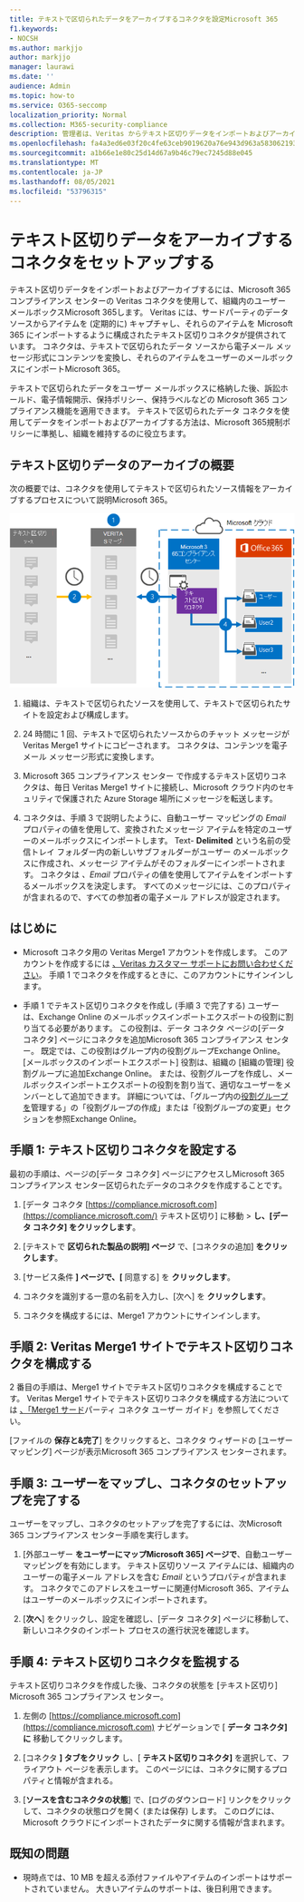 ```yaml
---
title: テキストで区切られたデータをアーカイブするコネクタを設定Microsoft 365
f1.keywords:
- NOCSH
ms.author: markjjo
author: markjjo
manager: laurawi
ms.date: ''
audience: Admin
ms.topic: how-to
ms.service: O365-seccomp
localization_priority: Normal
ms.collection: M365-security-compliance
description: 管理者は、Veritas からテキスト区切りデータをインポートおよびアーカイブするコネクタを設定して、Microsoft 365。 このコネクタを使用すると、サードパーティのデータ ソースからデータをアーカイブできます。Microsoft 365。 このデータをアーカイブした後、法的保持、コンテンツ検索、保持ポリシーなどのコンプライアンス機能を使用して、サードパーティのデータを管理できます。
ms.openlocfilehash: fa4a3ed6e03f20c4fe63ceb9019620a76e943d963a583062193d5c1dc78c669f
ms.sourcegitcommit: a1b66e1e80c25d14d67a9b46c79ec7245d88e045
ms.translationtype: MT
ms.contentlocale: ja-JP
ms.lasthandoff: 08/05/2021
ms.locfileid: "53796315"
---
```

# <a name="set-up-a-connector-to-archive-text-delimited-data"></a>テキスト区切りデータをアーカイブするコネクタをセットアップする

テキスト区切りデータをインポートおよびアーカイブするには、Microsoft 365 コンプライアンス センターの Veritas コネクタを使用して、組織内のユーザー メールボックスMicrosoft 365します。 Veritas には[](https://globanet.com/text-delimited)、サードパーティのデータ ソースからアイテムを (定期的に) キャプチャし、それらのアイテムを Microsoft 365 にインポートするように構成されたテキスト区切りコネクタが提供されています。 コネクタは、テキストで区切られたデータ ソースから電子メール メッセージ形式にコンテンツを変換し、それらのアイテムをユーザーのメールボックスにインポートMicrosoft 365。

テキストで区切られたデータをユーザー メールボックスに格納した後、訴訟ホールド、電子情報開示、保持ポリシー、保持ラベルなどの Microsoft 365 コンプライアンス機能を適用できます。 テキストで区切られたデータ コネクタを使用してデータをインポートおよびアーカイブする方法は、Microsoft 365規制ポリシーに準拠し、組織を維持するのに役立ちます。

## <a name="overview-of-archiving-the-text-delimited-data"></a>テキスト区切りデータのアーカイブの概要

次の概要では、コネクタを使用してテキストで区切られたソース情報をアーカイブするプロセスについて説明Microsoft 365。

![テキストで区切られたデータのアーカイブ ワークフロー](../media/TextDelimitedConnectorWorkflow.png)

1. 組織は、テキストで区切られたソースを使用して、テキストで区切られたサイトを設定および構成します。

2. 24 時間に 1 回、テキストで区切られたソースからのチャット メッセージが Veritas Merge1 サイトにコピーされます。 コネクタは、コンテンツを電子メール メッセージ形式に変換します。

3. Microsoft 365 コンプライアンス センター で作成するテキスト区切りコネクタは、毎日 Veritas Merge1 サイトに接続し、Microsoft クラウド内のセキュリティで保護された Azure Storage 場所にメッセージを転送します。

4. コネクタは、手順 3 で説明したように、自動ユーザー マッピングの *Email* プロパティの値を使用して、変換されたメッセージ アイテムを特定のユーザーのメールボックスにインポートします。 Text- **Delimited** という名前の受信トレイ フォルダー内の新しいサブフォルダーがユーザー のメールボックスに作成され、メッセージ アイテムがそのフォルダーにインポートされます。 コネクタは *、Email* プロパティの値を使用してアイテムをインポートするメールボックスを決定します。 すべてのメッセージには、このプロパティが含まれるので、すべての参加者の電子メール アドレスが設定されます。

## <a name="before-you-begin"></a>はじめに

- Microsoft コネクタ用の Veritas Merge1 アカウントを作成します。 このアカウントを作成するには [、Veritas カスタマー サポートにお問い合わせください](https://globanet.com/ms-connectors-contact)。 手順 1 でコネクタを作成するときに、このアカウントにサインインします。

- 手順 1 でテキスト区切りコネクタを作成し (手順 3 で完了する) ユーザーは、Exchange Online のメールボックスインポートエクスポートの役割に割り当てる必要があります。 この役割は、データ コネクタ ページの[データ コネクタ] ページにコネクタを追加Microsoft 365 コンプライアンス センター。 既定では、この役割はグループ内の役割グループExchange Online。 [メールボックスのインポートエクスポート] 役割は、組織の [組織の管理] 役割グループに追加Exchange Online。 または、役割グループを作成し、メールボックスインポートエクスポートの役割を割り当て、適切なユーザーをメンバーとして追加できます。 詳細については、「グループ内の[役割グループを](/Exchange/permissions-exo/role-groups#create-role-groups)管理[](/Exchange/permissions-exo/role-groups#modify-role-groups)する」の「役割グループの作成」または「役割グループの変更」セクションを参照Exchange Online。

## <a name="step-1-set-up-the-text-delimited-connector"></a>手順 1: テキスト区切りコネクタを設定する

最初の手順は、ページの[データ コネクタ] ページにアクセスしMicrosoft 365 コンプライアンス センター区切られたデータのコネクタを作成することです。

1. [データ コネクタ [https://compliance.microsoft.com](https://compliance.microsoft.com/) テキスト区切り] に移動  >  **し、[データ コネクタ] をクリックします**。

2. [テキストで **区切られた製品の説明] ページ** で、[コネクタの追加] **をクリックします**。

3. [サービス条件 **] ページで、[** 同意する] を **クリックします**。

4. コネクタを識別する一意の名前を入力し、[次へ] を **クリックします**。

5. コネクタを構成するには、Merge1 アカウントにサインインします。

## <a name="step-2-configure-the-text-delimited-connector-on-the-veritas-merge1-site"></a>手順 2: Veritas Merge1 サイトでテキスト区切りコネクタを構成する

2 番目の手順は、Merge1 サイトでテキスト区切りコネクタを構成することです。 Veritas Merge1 サイトでテキスト区切りコネクタを構成する方法については [、「Merge1 サード](https://docs.ms.merge1.globanetportal.com/Merge1%20Third-Party%20Connectors%20text-delimited%20User%20Guide%20.pdf)パーティ コネクタ ユーザー ガイド」を参照してください。

[ファイルの **保存と&完了**] をクリックすると、コネクタ ウィザードの [ユーザー マッピング] ページが表示Microsoft 365 コンプライアンス センターされます。

## <a name="step-3-map-users-and-complete-the-connector-setup"></a>手順 3: ユーザーをマップし、コネクタのセットアップを完了する

ユーザーをマップし、コネクタのセットアップを完了するには、次Microsoft 365 コンプライアンス センター手順を実行します。

1. [外部ユーザー **をユーザーにマップMicrosoft 365] ページで**、自動ユーザー マッピングを有効にします。 テキスト区切りソース アイテムには、組織内のユーザーの電子メール アドレスを含む *Email* というプロパティが含まれます。 コネクタでこのアドレスをユーザーに関連付Microsoft 365、アイテムはユーザーのメールボックスにインポートされます。

2. [**次へ**] をクリックし、設定を確認し、[データ コネクタ] ページに移動して、新しいコネクタのインポート プロセスの進行状況を確認します。

## <a name="step-4-monitor-the-text-delimited-connector"></a>手順 4: テキスト区切りコネクタを監視する

テキスト区切りコネクタを作成した後、コネクタの状態を [テキスト区切り] Microsoft 365 コンプライアンス センター。

1. 左側の [https://compliance.microsoft.com](https://compliance.microsoft.com) ナビゲーションで [ **データ コネクタ] に** 移動してクリックします。

2. [コネクタ **] タブをクリック** し、[ **テキスト区切りコネクタ]** を選択して、フライアウト ページを表示します。 このページには、コネクタに関するプロパティと情報が含まれる。

3. [**ソースを含むコネクタの状態**] で、[ログのダウンロード] リンクをクリックして、コネクタの状態ログを開く (または保存) します。  このログには、Microsoft クラウドにインポートされたデータに関する情報が含まれます。

## <a name="known-issues"></a>既知の問題

- 現時点では、10 MB を超える添付ファイルやアイテムのインポートはサポートされていません。 大きいアイテムのサポートは、後日利用できます。